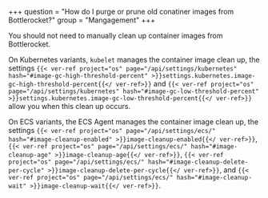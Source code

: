+++
question = "How do I purge or prune old conatiner images from Bottlerocket?"
group = "Mangagement"
+++

You should not need to manually clean up container images from Bottlerocket.

On Kubernetes variants, `kubelet` manages the container image clean up, the settings `{{< ver-ref project="os" page="/api/settings/kubernetes" hash="#image-gc-high-threshold-percent" >}}settings.kubernetes.image-gc-high-threshold-percent{{</ ver-ref>}}` and `{{< ver-ref project="os" page="/api/settings/kubernetes" hash="#image-gc-low-threshold-percent" >}}settings.kubernetes.image-gc-low-threshold-percent{{</ ver-ref>}}` allow you when this clean up occurs.


On ECS variants, the ECS Agent manages the container image clean up, the settings `{{< ver-ref project="os" page="/api/settings/ecs/" hash="#image-cleanup-enabled" >}}image-cleanup-enabled{{</ ver-ref>}}`, `{{< ver-ref project="os" page="/api/settings/ecs/" hash="#image-cleanup-age" >}}image-cleanup-age{{</ ver-ref>}}`, `{{< ver-ref project="os" page="/api/settings/ecs/" hash="#image-cleanup-delete-per-cycle" >}}image-cleanup-delete-per-cycle{{</ ver-ref>}}`, and
`{{< ver-ref project="os" page="/api/settings/ecs/" hash="#image-cleanup-wait" >}}image-cleanup-wait{{</ ver-ref>}}`.



